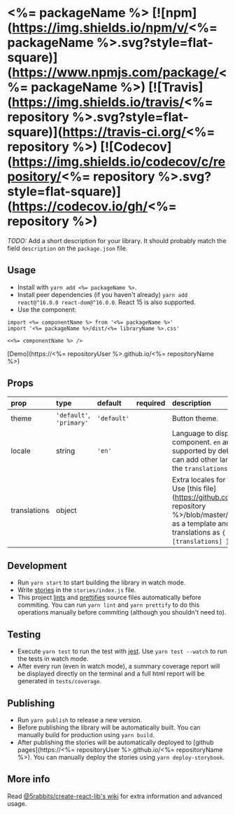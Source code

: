 # <%= packageName %> [![npm](https://img.shields.io/npm/v/<%= packageName %>.svg?style=flat-square)](https://www.npmjs.com/package/<%= packageName %>) [![Travis](https://img.shields.io/travis/<%= repository %>.svg?style=flat-square)](https://travis-ci.org/<%= repository %>) [![Codecov](https://img.shields.io/codecov/c/repository/<%= repository %>.svg?style=flat-square)](https://codecov.io/gh/<%= repository %>)

_TODO:_ Add a short description for your library. It should probably match the field `description` on the `package.json` file.

## Usage

* Install with `yarn add <%= packageName %>`.
* Install peer dependencies (if you haven't already) `yarn add react@^16.0.0 react-dom@^16.0.0`. React 15 is also supported.
* Use the component:

```es6
import <%= componentName %> from '<%= packageName %>'
import '<%= packageName %>/dist/<%= libraryName %>.css'

<<%= componentName %> />
```

[Demo](https://<%= repositoryUser %>.github.io/<%= repositoryName %>)

## Props

| prop         | type                     | default     | required | description                                                                                                                                                                                       |
| :----------- | :----------------------- | :---------- | :------- | :------------------------------------------------------------------------------------------------------------------------------------------------------------------------------------------------ |
| theme        | `'default'`, `'primary'` | `'default'` |          | Button theme.                                                                                                                                                                                     |
| locale       | string                   | `'en'`      |          | Language to display the component. `en` and `es` are supported by default, but you can add other languages using the `translations` prop.                                                         |
| translations | object                   |             |          | Extra locales for the component. Use [this file](https://github.com/<%= repository %>/blob/master/src/locale/en.js) as a template and pass the translations as `{ [locale]: [translations] }`. |

## Development

* Run `yarn start` to start building the library in watch mode.
* Write [stories](https://storybook.js.org) in the `stories/index.js` file.
* This project [lints](https://eslint.org/) and [prettifies](https://prettier.io) source files automatically before commiting. You can run `yarn lint` and `yarn prettify` to do this operations manually before commiting (although you shouldn't need to).

## Testing

* Execute `yarn test` to run the test with [jest](https://facebook.github.io/jest/). Use `yarn test --watch` to run the tests in watch mode.
* After every run (even in watch mode), a summary coverage report will be displayed directly on the terminal and a full html report will be generated in `tests/coverage`.

## Publishing

* Run `yarn publish` to release a new version.
* Before publishing the library will be automatically built. You can manually build for production using `yarn build`.
* After publishing the stories will be automatically deployed to [github pages](https://<%= repositoryUser %>.github.io/<%= repositoryName %>). You can manually deploy the stories using `yarn deploy-storybook`.

## More info

Read [@5rabbits/create-react-lib's wiki](https://github.com/5rabbits/create-react-lib/wiki) for extra information and advanced usage.

